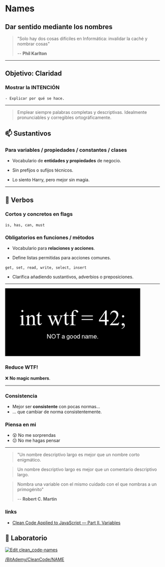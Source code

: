 # Names

## Dar sentido mediante los nombres

> "Solo hay dos cosas difíciles en Informática: invalidar la caché y nombrar cosas"
>
> -- **Phil Karlton**

---

## Objetivo: Claridad

### Mostrar la INTENCIÓN

    - Explicar por qué se hace.

---

> Emplear siempre palabras completas y descriptivas. Idealmente pronunciables y corregibles ortográficamente.

## 📫 Sustantivos

### Para variables / propiedades / constantes / clases

- Vocabulario de **entidades y propiedades** de negocio.

- Sin prefijos o sufijos técnicos.

- Lo siento Harry, pero mejor sin magia.


---

## 💪 Verbos

### Cortos y concretos en flags

`is, has, can, must`

### Obligatorios en funciones / métodos

- Vocabulario para **relaciones y acciones**.

- Define listas permitidas para acciones comunes.

 `get, set, read, write, select, insert`

- Clarifica añadiendo sustantivos, adverbios o preposiciones.

---

![wtf-naming](./assets/naming.png)

### Reduce WTF!

❌ **No magic numbers**.

---

### Consistencia

- Mejor ser **consistente** con pocas normas...
- ... que cambiar de norma consistentemente.

### Piensa en mi

- 😲 No me sorprendas
- 😕 No me hagas pensar

---

> "Un nombre descriptivo largo es mejor que un nombre corto enigmático.

> Un nombre descriptivo largo es mejor que un comentario descriptivo largo.

> Nombra una variable con el mismo cuidado con el que nombras a un primogénito"
>
> -- **Robert C. Martin**


### links

- [Clean Code Applied to JavaScript — Part II. Variables](https://dev.to/carlillo/clean-code-applied-to-javascript-part-ii-variables-pc)


## 📝 Laboratorio

[![Edit clean_code-names](https://codesandbox.io/static/img/play-codesandbox.svg)](https://codesandbox.io/s/nice-davinci-9r32n?fontsize=14&hidenavigation=1&module=%2Fsrc%2Fbad.js&previewwindow=tests&theme=dark)

[/BitAdemy/CleanCode/NAME](https://github.com/BitAdemy/CleanCode/tree/NAME)
